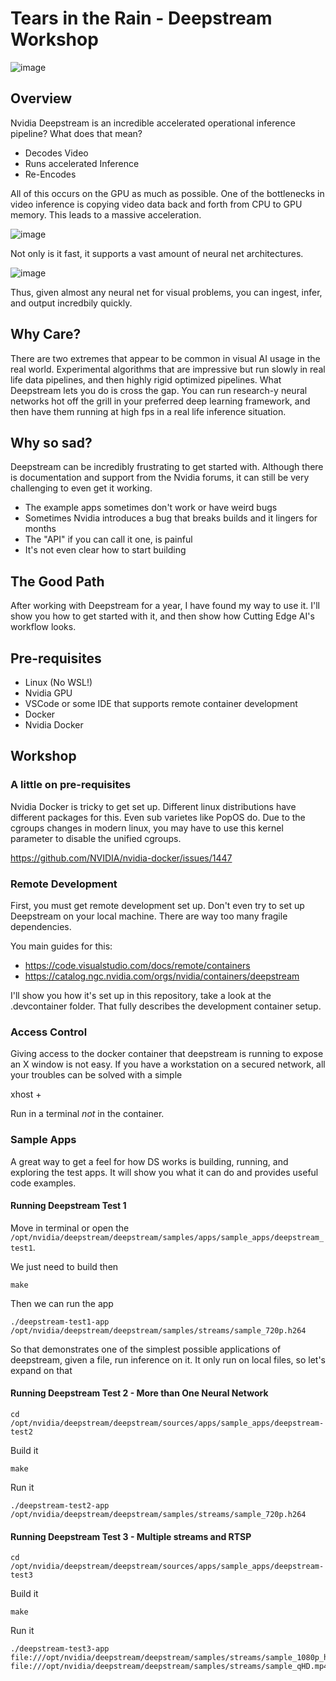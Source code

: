 # Tears in the Rain - Deepstream Workshop
![image](https://user-images.githubusercontent.com/1065118/189254429-e423a27a-14bb-4908-91c8-61be38b939cf.png)

## Overview
Nvidia Deepstream is an incredible accelerated operational inference pipeline? What does that mean?

* Decodes Video
* Runs accelerated Inference
* Re-Encodes

All of this occurs on the GPU as much as possible. One of the bottlenecks in video inference is copying video data back and forth from CPU to GPU memory.
This leads to a massive acceleration.

![image](https://user-images.githubusercontent.com/1065118/189396248-2832f7b6-961b-4145-8ca9-36057260cc26.png)

Not only is it fast, it supports a vast amount of neural net architectures.

![image](https://user-images.githubusercontent.com/1065118/189408180-3b0def90-a65c-4d26-9fa6-45dbbc8ebc4c.png)

Thus, given almost any neural net for visual problems, you can ingest, infer, and output incredbily quickly.

## Why Care?

There are two extremes that appear to be common in visual AI usage in the real world. Experimental algorithms that are impressive but run slowly 
in real life data pipelines, and then highly rigid optimized pipelines. What Deepstream lets you do is cross the gap. You can run research-y neural networks hot off the grill in your preferred deep learning framework, and then have them running at high fps in a real life inference situation.


## Why so sad?
Deepstream can be incredibly frustrating to get started with. Although there is documentation and support from the Nvidia forums, it can still be very challenging to even get it working.

* The example apps sometimes don't work or have weird bugs
* Sometimes Nvidia introduces a bug that breaks builds and it lingers for months
* The "API" if you can call it one, is painful
* It's not even clear how to start building

## The Good Path

After working with Deepstream for a year, I have found my way to use it. I'll show you how to get started with it, and then show how Cutting Edge AI's workflow looks.

## Pre-requisites

* Linux (No WSL!)
* Nvidia GPU
* VSCode or some IDE that supports remote container development
* Docker
* Nvidia Docker

## Workshop

### A little on pre-requisites
Nvidia Docker is tricky to get set up. Different linux distributions have different packages for this. Even sub varietes like PopOS do.
Due to the cgroups changes in modern linux, you may have to use this kernel parameter to disable the unified cgroups.

https://github.com/NVIDIA/nvidia-docker/issues/1447

### Remote Development
First, you must get remote development set up. Don't even try to set up Deepstream on your local machine. There are way too many fragile dependencies.

You main guides for this:

* https://code.visualstudio.com/docs/remote/containers
* https://catalog.ngc.nvidia.com/orgs/nvidia/containers/deepstream

I'll show you how it's set up in this repository, take a look at the .devcontainer folder. That fully describes the development container setup.

### Access Control
Giving access to the docker container that deepstream is running to expose an X window is not easy. If you have a workstation on a secured network, all your troubles can be solved with a simple 

  xhost +
  
Run in a terminal *not* in the container. 

### Sample Apps
A great way to get a feel for how DS works is building, running, and exploring the test apps. It will show you what it can do and provides useful code examples.

#### Running Deepstream Test 1

Move in terminal or open the `/opt/nvidia/deepstream/deepstream/samples/apps/sample_apps/deepstream_test1`.

We just need to build then

    make
  
Then we can run the app

    ./deepstream-test1-app /opt/nvidia/deepstream/deepstream/samples/streams/sample_720p.h264
  
So that demonstrates one of the simplest possible applications of deepstream, given a file, run inference on it. It only run on local files, so let's expand on that

#### Running Deepstream Test 2 - More than One Neural Network

    cd /opt/nvidia/deepstream/deepstream/sources/apps/sample_apps/deepstream-test2
  
Build it

    make

Run it

    ./deepstream-test2-app /opt/nvidia/deepstream/deepstream/samples/streams/sample_720p.h264
    
#### Running Deepstream Test 3 - Multiple streams and RTSP

    cd /opt/nvidia/deepstream/deepstream/sources/apps/sample_apps/deepstream-test3
    
Build it

    make

Run it

    ./deepstream-test3-app file:///opt/nvidia/deepstream/deepstream/samples/streams/sample_1080p_h265.mp4 file:///opt/nvidia/deepstream/deepstream/samples/streams/sample_qHD.mp4



